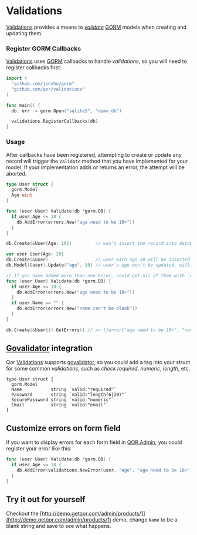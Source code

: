 # Validations

[Validations](https://github.com/qor/validations) provides a means to [*validate*](https://en.wikipedia.org/wiki/Data_validation) [GORM](https://github.com/jinzhu/gorm) models when creating and updating them.

### Register GORM Callbacks

[Validations](https://github.com/qor/validations) uses [GORM](https://github.com/jinzhu/gorm) callbacks to handle *validations*, so you will need to register callbacks first:

```go
import (
  "github.com/jinzhu/gorm"
  "github.com/qor/validations"
)

func main() {
  db, err := gorm.Open("sqlite3", "demo_db")

  validations.RegisterCallbacks(db)
}
```

### Usage

After callbacks have been registered, attempting to create or update any record will trigger the `Validate` method that you have implemented for your model. If your implementation adds or returns an error, the attempt will be aborted.

```go
type User struct {
  gorm.Model
  Age uint
}

func (user User) Validate(db *gorm.DB) {
  if user.Age <= 18 {
    db.AddError(errors.New("age need to be 18+"))
  }
}

db.Create(&User{Age: 10})         // won't insert the record into database, as the `Validate` method will return error

var user User{Age: 20}
db.Create(&user)                  // user with age 20 will be inserted into database
db.Model(&user).Update("age", 10) // user's age won't be updated, will return error `age need to be 18+`

// If you have added more than one error, could get all of them with `db.GetErrors()`
func (user User) Validate(db *gorm.DB) {
  if user.Age <= 18 {
    db.AddError(errors.New("age need to be 18+"))
  }
  if user.Name == "" {
    db.AddError(errors.New("name can't be blank"))
  }
}

db.Create(&User{}).GetErrors() // => []error{"age need to be 18+", "name can't be blank"}
```

## [Govalidator](https://github.com/asaskevich/govalidator) integration

Qor [Validations](https://github.com/qor/validations) supports [govalidator](https://github.com/asaskevich/govalidator), so you could add a tag into your struct for some common *validations*, such as *check required*, *numeric*, *length*, etc.

```
type User struct {
  gorm.Model
  Name           string `valid:"required"`
  Password       string `valid:"length(6|20)"`
  SecurePassword string `valid:"numeric"`
  Email          string `valid:"email"`
}
```

## Customize errors on form field

If you want to display errors for each form field in [QOR Admin](../chapter2/setup.md), you could register your error like this:

```go
func (user User) Validate(db *gorm.DB) {
  if user.Age <= 18 {
    db.AddError(validations.NewError(user, "Age", "age need to be 18+"))
  }
}
```

## Try it out for yourself

Checkout the [http://demo.getqor.com/admin/products/1](http://demo.getqor.com/admin/products/1) demo, change `Name` to be a blank string and save to see what happens.
